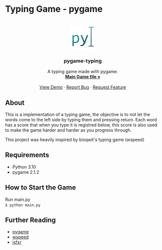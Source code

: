 # Typing Game - pygame 
<!-- PROJECT LOGO -->
<br />
<div align="center">
  <a href="https://github.com/Thinato/pygame-typing">
    <img src="assets/img/logo128.png" alt="Logo" width="80" height="80">
  </a>

  <h3 align="center">pygame-typing</h3>

  <p align="center">
    A typing game made with pygame.
    <br />
    <a href="https://github.com/Thinato/pygame-typing/blob/main/game.py"><strong>Main Game file »</strong></a>
    <br />
    <br />
    <a href="#">View Demo</a>
    ·
    <a href="https://github.com/Thinato/pygame-typing/issues">Report Bug</a>
    ·
    <a href="https://github.com/Thinato/pygame-typing/pulls">Request Feature</a>
  </p>
</div>


## About
This is a implementation of a typing game, the objective is to not let the words come to the left side by typing them and pressing return. Each word has a score that when you type it is registred below, this score is also used to make the game harder and harder as you progress through.

This project was heavily inspired by bisqwit's typing game (wspeed)

## Requirements
* Python 3.10
* pygame 2.1.2

## How to Start the Game
Run main.py<br/>
`$ python main.py`


## Further Reading
* [pygame](https://www.pygame.org/wiki/about)
* [wspeed](https://bisqwit.iki.fi/wspeed/)
* [jsfxr](https://sfxr.me/)




<!-- MARKDOWN LINKS & IMAGES -->
<!-- https://www.markdownguide.org/basic-syntax/#reference-style-links -->
[contributors-shield]: https://img.shields.io/github/contributors/othneildrew/Best-README-Template.svg?style=for-the-badge
[contributors-url]: https://github.com/othneildrew/Best-README-Template/graphs/contributors
[forks-shield]: https://img.shields.io/github/forks/othneildrew/Best-README-Template.svg?style=for-the-badge
[forks-url]: https://github.com/othneildrew/Best-README-Template/network/members
[stars-shield]: https://img.shields.io/github/stars/othneildrew/Best-README-Template.svg?style=for-the-badge
[stars-url]: https://github.com/othneildrew/Best-README-Template/stargazers
[issues-shield]: https://img.shields.io/github/issues/othneildrew/Best-README-Template.svg?style=for-the-badge
[issues-url]: https://github.com/othneildrew/Best-README-Template/issues
[license-shield]: https://img.shields.io/github/license/othneildrew/Best-README-Template.svg?style=for-the-badge
[license-url]: https://github.com/othneildrew/Best-README-Template/blob/master/LICENSE.txt
[linkedin-shield]: https://img.shields.io/badge/-LinkedIn-black.svg?style=for-the-badge&logo=linkedin&colorB=555
[linkedin-url]: https://linkedin.com/in/othneildrew
[product-screenshot]: images/screenshot.png
